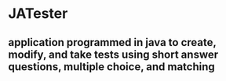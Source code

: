 # JATester
## application programmed in java to create, modify, and take tests using short answer questions, multiple choice, and matching
